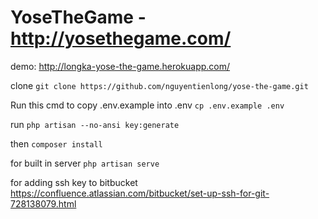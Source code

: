 # YoseTheGame - http://yosethegame.com/

demo: http://longka-yose-the-game.herokuapp.com/

clone
`git clone https://github.com/nguyentienlong/yose-the-game.git`

Run this cmd to copy .env.example into .env
`cp .env.example .env`

run `php artisan --no-ansi key:generate`

then `composer install`

for built in server `php artisan serve`

for adding ssh key to bitbucket
https://confluence.atlassian.com/bitbucket/set-up-ssh-for-git-728138079.html
